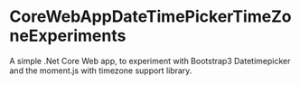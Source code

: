 # CoreWebAppDateTimePickerTimeZoneExperiments

A simple .Net Core Web app, to experiment with Bootstrap3 Datetimepicker and the moment.js with timezone support library.
